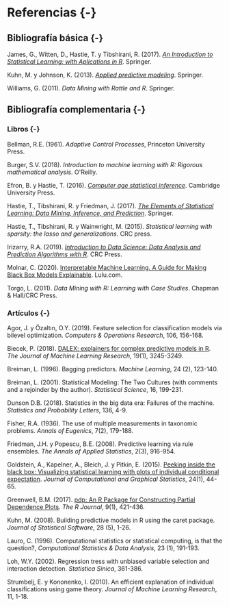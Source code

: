 # Referencias {-}

<!-- 

-->

## Bibliografía básica {-}

James, G., Witten, D., Hastie, T. y Tibshirani, R. (2017). *[An Introduction to Statistical Learning: with Aplications in R](http://faculty.marshall.usc.edu/gareth-james/ISL)*. Springer.

Kuhn, M. y Johnson, K. (2013). *[Applied predictive modeling](http://appliedpredictivemodeling.com)*. Springer.

Williams, G. (2011). *Data Mining with Rattle and R*. Springer.


## Bibliografía complementaria {-}

### Libros {-}

Bellman, R.E. (1961). *Adaptive Control Processes*, Princeton University Press.

Burger, S.V. (2018). *Introduction to machine learning with R: Rigorous mathematical analysis*. O'Reilly.

Efron, B. y Hastie, T. (2016). *[Computer age statistical inference](http://web.stanford.edu/~hastie/CASI/)*. Cambridge University Press.

Hastie, T., Tibshirani, R. y Friedman, J. (2017).
    *[The Elements of Statistical Learning: Data Mining, Inference, and Prediction](https://web.stanford.edu/~hastie/ElemStatLearn)*. Springer.   
    
Hastie, T., Tibshirani, R. y Wainwright, M. (2015). *Statistical learning with sparsity: the lasso and generalizations*. CRC press.    

Irizarry, R.A. (2019). *[Introduction to Data Science: Data Analysis and Prediction Algorithms with R](https://rafalab.github.io/dsbook)*. CRC Press.

Molnar, C. (2020). [Interpretable Machine Learning. A Guide for Making Black Box Models Explainable](https://christophm.github.io/interpretable-ml-book). Lulu.com.

Torgo, L. (2011). *Data Mining with R: Learning with Case Studies*. Chapman & Hall/CRC Press.    


### Artículos {-}

Agor, J. y Özaltın, O.Y. (2019). Feature selection for classification models via bilevel optimization. *Computers & Operations Research*, 106, 156-168.

Biecek, P. (2018). [DALEX: explainers for complex predictive models in R](http://www.jmlr.org/papers/volume19/18-416/18-416.pdf). *The Journal of Machine Learning Research*, 19(1), 3245-3249.

Breiman, L. (1996). Bagging predictors. *Machine Learning*, 24 (2), 123-140. 

Breiman, L. (2001). Statistical Modeling: The Two Cultures (with comments and a rejoinder by the author). *Statistical Science*, 16, 199-231.

Dunson D.B. (2018). Statistics in the big data era: Failures of the machine. *Statistics and Probability Letters*, 136, 4-9.

Fisher, R.A. (1936). The use of multiple measurements in taxonomic problems. *Annals of Eugenics*, 7(2), 179-188.

Friedman, J.H. y Popescu, B.E. (2008). Predictive learning via rule ensembles. *The Annals of Applied Statistics*, 2(3), 916-954. 

Goldstein, A., Kapelner, A., Bleich, J. y Pitkin, E. (2015). [Peeking inside the black box: Visualizing statistical learning with plots of individual conditional expectation](https://doi.org/10.1080/10618600.2014.907095). *Journal of Computational and Graphical Statistics*, 24(1), 44-65.

Greenwell, B.M. (2017). [pdp: An R Package for Constructing Partial Dependence Plots](https://journal.r-project.org/archive/2017/RJ-2017-016/index.html). *The R Journal*, 9(1), 421-436.

Kuhn, M. (2008). Building predictive models in R using the caret package. *Journal of Statistical Software*, 28 (5), 1-26.

Lauro, C. (1996). Computational statistics or statistical computing, is that the question?, *Computational Statistics & Data Analysis*, 23 (1), 191-193.

Loh, W.Y. (2002). Regression tress with unbiased variable selection and interaction detection. *Statistica Sinica*, 361-386.

Strumbelj, E. y Kononenko, I. (2010). An efficient explanation of individual classifications using game theory. *Journal of Machine Learning Research*, 11, 1-18.


<!-- 
Pendiente: Citar paquetes 

  citation("caret")
  Max Kuhn (2020). caret: Classification and Regression Training. R package version 6.0-86. https://CRAN.R-project.org/package=caret
  
  Emplear herramientas de bookdown

-->
